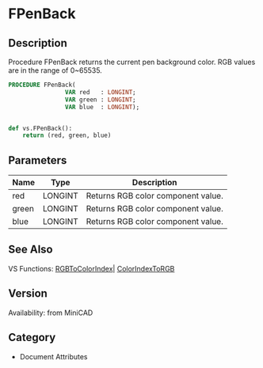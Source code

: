 # FPenBack

## Description
Procedure FPenBack returns the current pen background color. RGB values are in the range of 0~65535.

```pascal
PROCEDURE FPenBack(
				VAR red   : LONGINT;
				VAR green : LONGINT;
				VAR blue  : LONGINT);
```

```python

def vs.FPenBack():
    return (red, green, blue)
```

## Parameters
|Name|Type|Description|
|---|---|---|
|red|LONGINT|Returns RGB color component value.|
|green|LONGINT|Returns RGB color component value.|
|blue|LONGINT|Returns RGB color component value.|

## See Also
VS Functions:
[RGBToColorIndex](RGBToColorIndex.md)| [ColorIndexToRGB](ColorIndexToRGB.md)

## Version
Availability: from MiniCAD
## Category
* Document Attributes

